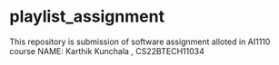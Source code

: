 # playlist_assignment
This repository is submission of software assignment alloted in AI1110 course
NAME: Karthik Kunchala , CS22BTECH11034
